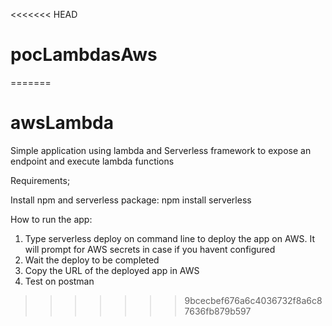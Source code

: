 <<<<<<< HEAD
# pocLambdasAws
=======
# awsLambda
Simple application using lambda and Serverless framework to expose an endpoint and execute lambda functions

Requirements;

Install npm and serverless package:
npm install serverless

How to run the app:

1. Type serverless deploy on command line to deploy the app on AWS. It will prompt for AWS secrets in case if you havent configured
2. Wait the deploy to be completed
3. Copy the URL of the deployed app in AWS
4. Test on postman

>>>>>>> 9bcecbef676a6c4036732f8a6c87636fb879b597
